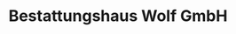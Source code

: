 ---
title: "Bestattungshaus Wolf GmbH"
url: /stendal/bestattungshaus-wolf-gmbh/
shop: Bestattungen
---